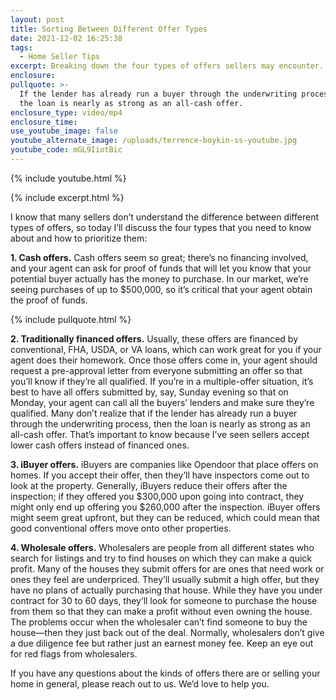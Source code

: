 ```yaml
---
layout: post
title: Sorting Between Different Offer Types
date: 2021-12-02 16:25:38
tags:
  - Home Seller Tips
excerpt: Breaking down the four types of offers sellers may encounter.
enclosure:
pullquote: >-
  If the lender has already run a buyer through the underwriting process, then
  the loan is nearly as strong as an all-cash offer.
enclosure_type: video/mp4
enclosure_time:
use_youtube_image: false
youtube_alternate_image: /uploads/terrence-boykin-ss-youtube.jpg
youtube_code: mGL9IiotBic
---
```

{% include youtube.html %}

{% include excerpt.html %}

I know that many sellers don’t understand the difference between different types of offers, so today I’ll discuss the four types that you need to know about and how to prioritize them:

**1\. Cash offers.** Cash offers seem so great; there’s no financing involved, and your agent can ask for proof of funds that will let you know that your potential buyer actually has the money to purchase. In our market, we’re seeing purchases of up to $500,000, so it’s critical that your agent obtain the proof of funds.

{% include pullquote.html %}

**2\. Traditionally financed offers.** Usually, these offers are financed by conventional, FHA, USDA, or VA loans, which can work great for you if your agent does their homework. Once those offers come in, your agent should request a pre-approval letter from everyone submitting an offer so that you’ll know if they’re all qualified. If you’re in a multiple-offer situation, it’s best to have all offers submitted by, say, Sunday evening so that on Monday, your agent can call all the buyers’ lenders and make sure they’re qualified. Many don’t realize that if the lender has already run a buyer through the underwriting process, then the loan is nearly as strong as an all-cash offer. That’s important to know because I’ve seen sellers accept lower cash offers instead of financed ones.

**3\. iBuyer offers.** iBuyers are companies like Opendoor that place offers on homes. If you accept their offer, then they’ll have inspectors come out to look at the property. Generally, iBuyers reduce their offers after the inspection; if they offered you $300,000 upon going into contract, they might only end up offering you $260,000 after the inspection. iBuyer offers might seem great upfront, but they can be reduced, which could mean that good conventional offers move onto other properties.

**4\. Wholesale offers.** Wholesalers are people from all different states who search for listings and try to find houses on which they can make a quick profit. Many of the houses they submit offers for are ones that need work or ones they feel are underpriced. They’ll usually submit a high offer, but they have no plans of actually purchasing that house. While they have you under contract for 30 to 60 days, they’ll look for someone to purchase the house from them so that they can make a profit without even owning the house. The problems occur when the wholesaler can’t find someone to buy the house—then they just back out of the deal. Normally, wholesalers don’t give a due diligence fee but rather just an earnest money fee. Keep an eye out for red flags from wholesalers.

If you have any questions about the kinds of offers there are or selling your home in general, please reach out to us. We’d love to help you.
